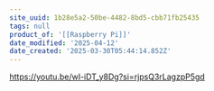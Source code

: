 ```yaml
---
site_uuid: 1b28e5a2-50be-4482-8bd5-cbb71fb25435
tags: null
product_of: '[[Raspberry Pi]]'
date_modified: '2025-04-12'
date_created: '2025-03-30T05:44:14.852Z'
---
```


































https://youtu.be/wI-iDT_y8Dg?si=rjpsQ3rLagzpP5gd